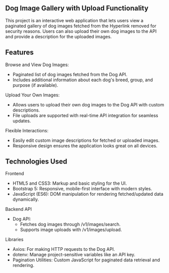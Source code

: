 Dog Image Gallery with Upload Functionality
-
This project is an interactive web application that lets users view a paginated gallery of dog images fetched from the Hyperlink removed for security reasons. Users can also upload their own dog images to the API and provide a description for the uploaded images.
 
Features
-
Browse and View Dog Images:
- Paginated list of dog images fetched from the Dog API.
- Includes additional information about each dog's breed, group, and purpose (if available).

Upload Your Own Images:
- Allows users to upload their own dog images to the Dog API with custom descriptions.
- File uploads are supported with real-time API integration for seamless updates.

Flexible Interactions:
- Easily edit custom image descriptions for fetched or uploaded images.
- Responsive design ensures the application looks great on all devices.
 
Technologies Used
-
Frontend

- HTML5 and CSS3: Markup and basic styling for the UI.
- Bootstrap 5: Responsive, mobile-first interface with modern styles.
- JavaScript (ES6): DOM manipulation for rendering fetched/updated data dynamically.

Backend API

- Dog API:
  - Fetches dog images through /v1/images/search.
  - Supports image uploads with /v1/images/upload.

Libraries
- Axios: For making HTTP requests to the Dog API.
- dotenv: Manage project-sensitive variables like an API key.
- Pagination Utilities: Custom JavaScript for paginated data retrieval and rendering.
